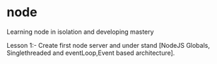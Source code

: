 # node
Learning node in isolation and developing mastery

Lesson 1:- 
Create first node server and under stand [NodeJS Globals, Singlethreaded and eventLoop,Event based architecture].






